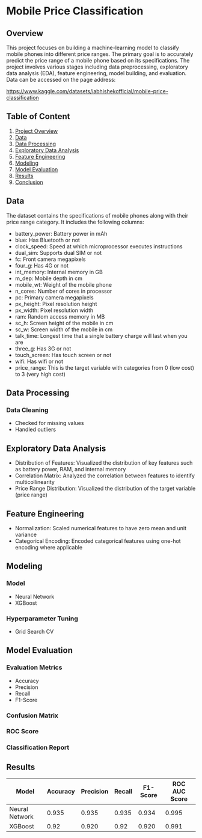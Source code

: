 # Mobile Price Classification
## Overview
This project focuses on building a machine-learning model to classify mobile phones into different price ranges. The primary goal is to accurately predict the price range of a mobile phone based on its specifications. The project involves various stages including data preprocessing, exploratory data analysis (EDA), feature engineering, model building, and evaluation. Data can be accessed on the page address:

https://www.kaggle.com/datasets/iabhishekofficial/mobile-price-classification

## Table of Content
1. [Project Overview](#overview)
2. [Data](#data)
3. [Data Processing](#data-processing)
4. [Exploratory Data Analysis](#exploratory-data-analysis)
5. [Feature Engineering](#feature-engineering)
6. [Modeling](#modeling)
7. [Model Evaluation](#model-evaluation)
8. [Results](#results)
9. [Conclusion](#conclusion)

## Data
The dataset contains the specifications of mobile phones along with their price range category. It includes the following columns:
- battery_power: Battery power in mAh
- blue: Has Bluetooth or not
- clock_speed: Speed at which microprocessor executes instructions
- dual_sim: Supports dual SIM or not
- fc: Front camera megapixels
- four_g: Has 4G or not
- int_memory: Internal memory in GB
- m_dep: Mobile depth in cm
- mobile_wt: Weight of the mobile phone
- n_cores: Number of cores in processor
- pc: Primary camera megapixels
- px_height: Pixel resolution height
- px_width: Pixel resolution width
- ram: Random access memory in MB
- sc_h: Screen height of the mobile in cm
- sc_w: Screen width of the mobile in cm
- talk_time: Longest time that a single battery charge will last when you are
- three_g: Has 3G or not
- touch_screen: Has touch screen or not
- wifi: Has wifi or not
- price_range: This is the target variable with categories from 0 (low cost) to 3 (very high cost)

## Data Processing
### Data Cleaning
- Checked for missing values
- Handled outliers

## Exploratory Data Analysis
- Distribution of Features: Visualized the distribution of key features such as battery power, RAM, and internal memory
- Correlation Matrix: Analyzed the correlation between features to identify multicollinearity
- Price Range Distribution: Visualized the distribution of the target variable (price range)

## Feature Engineering
- Normalization: Scaled numerical features to have zero mean and unit variance
- Categorical Encoding: Encoded categorical features using one-hot encoding where applicable

## Modeling
### Model
- Neural Network
- XGBoost
### Hyperparameter Tuning
- Grid Search CV

## Model Evaluation
### Evaluation Metrics
- Accuracy
- Precision
- Recall
- F1-Score
### Confusion Matrix
### ROC Score
### Classification Report

## Results
| Model                        | Accuracy | Precision | Recall  | F1-Score | ROC AUC Score |
|------------------------------|----------|-----------|---------|----------|---------------|
| Neural Network | 0.935   | 0.935     | 0.935   | 0.934    | 0.995         |
| XGBoost      | 0.92    | 0.920     | 0.92   | 0.920    | 0.991         |
